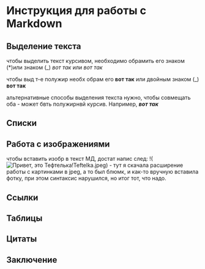 # Инструкция для работы с Markdown

## Выделение текста

чтобы выделить текст курсивом, необходимо обрамить его знаком (*)или знаком (_) *вот так* или _вот так_

чтобы выд т-е полужир необх обрам его **вот так** или двойным знаком (_) __вот так__

альтернативные способы выделения текста нужно, чтобы совмещать оба - может бвть полужирнвй курсив. Например, *__вот так__*

## Списки

## Работа с изображениями

чтобы вставить изобр в текст МД, достат напис след: !(![Привет, это Тефтелька!](image.png)Teftelka.jpeg) - тут я скачала расширение работы с картинками в jpeg, а то был блюмк, и как-то вручную вставила фотку, при этом синтаксис нарушился, но итог тот, что надо.

## Ссылки

## Таблицы

## Цитаты

## Заключение